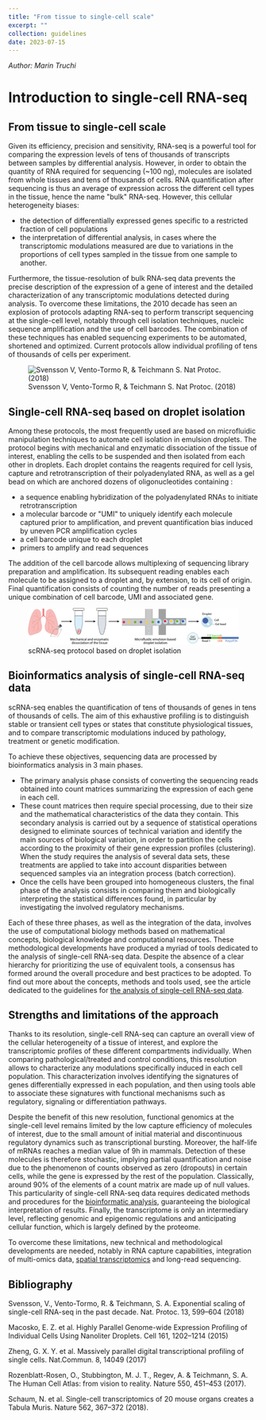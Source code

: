 ```yaml
---
title: "From tissue to single-cell scale"
excerpt: ""
collection: guidelines
date: 2023-07-15
---
```


<i>Author: Marin Truchi</i>


# Introduction to single-cell RNA-seq



## From tissue to single-cell scale

Given its efficiency, precision and sensitivity, RNA-seq is a powerful tool for comparing the expression levels of tens of thousands of transcripts between samples by differential analysis.
However, in order to obtain the quantity of RNA required for sequencing (~100 ng), molecules are isolated from whole tissues and tens of thousands of cells. RNA quantification after sequencing is thus an average of expression across the different cell types in the tissue, hence the name "bulk" RNA-seq. However, this cellular heterogeneity biases:
* the detection of differentially expressed genes specific to a restricted fraction of cell populations
* the interpretation of differential analysis, in cases where the transcriptomic modulations measured are due to variations in the proportions of cell types sampled in the tissue from one sample to another.

Furthermore, the tissue-resolution of bulk RNA-seq data prevents the precise description of the expression of a gene of interest and the detailed characterization of any transcriptomic modulations detected during analysis.
To overcome these limitations, the 2010 decade has seen an explosion of protocols adapting RNA-seq to perform transcript sequencing at the single-cell level, notably through cell isolation techniques, nucleic sequence amplification and the use of cell barcodes. The combination of these techniques has enabled sequencing experiments to be automated, shortened and optimized. Current protocols allow individual profiling of tens of thousands of cells per experiment.

<figure>
  <img src="https://media.springernature.com/full/springer-static/image/art%3A10.1038%2Fnprot.2017.149/MediaObjects/41596_2018_Article_BFnprot2017149_Fig1_HTML.jpg?as=webp" alt="Svensson V, Vento-Tormo R, & Teichmann S. Nat Protoc. (2018)"/>
  <figcaption>Svensson V, Vento-Tormo R, & Teichmann S. Nat Protoc. (2018)</figcaption>
</figure>


## Single-cell RNA-seq based on droplet isolation

Among these protocols, the most frequently used are based on microfluidic manipulation techniques to automate cell isolation in emulsion droplets. The protocol begins with mechanical and enzymatic dissociation of the tissue of interest, enabling the cells to be suspended and then isolated from each other in droplets. Each droplet contains the reagents required for cell lysis, capture and retrotranscription of their polyadenylated RNA, as well as a gel bead on which are anchored dozens of oligonucleotides containing :
* a sequence enabling hybridization of the polyadenylated RNAs to initiate retrotranscription
* a molecular barcode or "UMI" to uniquely identify each molecule captured prior to amplification, and prevent quantification bias induced by uneven PCR amplification cycles
* a cell barcode unique to each droplet
* primers to amplify and read sequences

The addition of the cell barcode allows multiplexing of sequencing library preparation and amplification. Its subsequent reading enables each molecule to be assigned to a droplet and, by extension, to its cell of origin. Final quantification consists of counting the number of reads presenting a unique combination of cell barcode, UMI and associated gene.



<figure>
  <img src="/images/droplet.PNG" alt="Protocole scRNA-seq basé sur l’isolement par gouttelette"/>
  <figcaption>scRNA-seq protocol based on droplet isolation</figcaption>
</figure>



## Bioinformatics analysis of single-cell RNA-seq data

scRNA-seq enables the quantification of tens of thousands of genes in tens of thousands of cells. The aim of this exhaustive profiling is to distinguish stable or transient cell types or states that constitute physiological tissues, and to compare transcriptomic modulations induced by pathology, treatment or genetic modification.

To achieve these objectives, sequencing data are processed by bioinformatics analysis in 3 main phases.
* The primary analysis phase consists of converting the sequencing reads obtained into count matrices summarizing the expression of each gene in each cell.
* These count matrices then require special processing, due to their size and the mathematical characteristics of the data they contain. This secondary analysis is carried out by a sequence of statistical operations designed to eliminate sources of technical variation and identify the main sources of biological variation, in order to partition the cells according to the proximity of their gene expression profiles (clustering). When the study requires the analysis of several data sets, these treatments are applied to take into account disparities between sequenced samples via an integration process (batch correction).
* Once the cells have been grouped into homogeneous clusters, the final phase of the analysis consists in comparing them and biologically interpreting the statistical differences found, in particular by investigating the involved regulatory mechanisms.

Each of these three phases, as well as the integration of the data,
involves the use of computational biology methods based on mathematical concepts, biological knowledge and computational resources. These methodological developments have produced a myriad of tools dedicated to the analysis of single-cell RNA-seq data. Despite the absence of a clear hierarchy for prioritizing the use of equivalent tools, a consensus has formed around the overall procedure and best practices to be adopted.
To find out more about the concepts, methods and tools used, see the article dedicated to the guidelines for [the analysis of single-cell RNA-seq data](https://cobioda.github.io/guidelines/231101_MT_scRNAseq_analysis_1/ "The bioinformatic analysis of single-cell RNA-seq data").


## Strengths and limitations of the approach

Thanks to its resolution, single-cell RNA-seq can capture an overall view of the cellular heterogeneity of a tissue of interest, and explore the transcriptomic profiles of these different compartments individually. When comparing pathological/treated and control conditions, this resolution allows to characterize any modulations specifically induced in each cell population. This characterization involves identifying the signatures of genes differentially expressed in each population, and then using tools able to associate these signatures with functional mechanisms such as regulatory, signaling or differentiation pathways.

Despite the benefit of this new resolution, functional genomics at the single-cell level remains limited by the low capture efficiency of molecules of interest, due to the small amount of initial material and discontinuous regulatory dynamics such as transcriptional bursting. Moreover, the half-life of mRNAs reaches a median value of 9h in mammals. Detection of these molecules is therefore stochastic, implying partial quantification and noise due to the phenomenon of counts observed as zero (dropouts) in certain cells, while the gene is expressed by the rest of the population. Classically, around 90% of the elements of a count matrix are made up of null values.
This particularity of single-cell RNA-seq data requires dedicated methods and procedures for the [bioinformatic analysis](https://cobioda.github.io/guidelines/231101_MT_scRNAseq_analysis_1/ "Bioinformatic analysis of single-cell RNA-seq data"), guaranteeing the biological interpretation of results.
Finally, the transcriptome is only an intermediary level, reflecting genomic and epigenomic regulations and anticipating cellular function, which is largely defined by the proteome.

To overcome these limitations, new technical and methodological developments are needed, notably in RNA capture capabilities, integration of multi-omics data, [spatial transcriptomics](https://cobioda.github.io/posts/2023/11/ST_imaging/ "Spatial imaging-based transcriptomics") and long-read sequencing.

## Bibliography

Svensson, V., Vento-Tormo, R. & Teichmann, S. A. Exponential scaling of single-cell RNA-seq in the past decade. Nat. Protoc. 13, 599–604 (2018)

Macosko, E. Z. et al. Highly Parallel Genome-wide Expression Profiling of Individual Cells Using Nanoliter Droplets. Cell 161, 1202–1214 (2015)

Zheng, G. X. Y. et al. Massively parallel digital transcriptional profiling of single cells. Nat.Commun. 8, 14049 (2017)

Rozenblatt-Rosen, O., Stubbington, M. J. T., Regev, A. & Teichmann, S. A. The Human Cell Atlas: from vision to reality. Nature 550, 451–453 (2017).

Schaum, N. et al. Single-cell transcriptomics of 20 mouse organs creates a Tabula Muris. Nature 562, 367–372 (2018).
